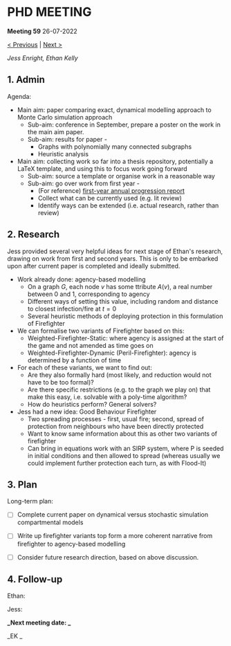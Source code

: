# PHD MEETING

__Meeting 59__
26-07-2022

[< Previous](../07/21-07-22.md) | [Next >]()

_Jess Enright,_
_Ethan Kelly_


## 1. Admin

Agenda:
- Main aim: paper comparing exact, dynamical modelling approach to Monte Carlo simulation approach
	- Sub-aim: conference in September, prepare a poster on the work in the main aim paper.
	- Sub-aim: results for paper -
		- Graphs with polynomially many connected subgraphs
		- Heuristic analysis
- Main aim: collecting work so far into a thesis repository, potentially a LaTeX template, and using this to focus work going forward
	- Sub-aim: source a template or organise work in a reasonable way
	- Sub-aim: go over work from first year -
		- (For reference) [first-year annual progression report](https://github.com/ethankelly/AnnualProgressionReview/blob/main/EthanKellyProgressReport.pdf)
		- Collect what can be currently used (e.g. lit review)
		- Identify ways can be extended (i.e. actual research, rather than review)


## 2. Research

Jess provided several very helpful ideas for next stage of Ethan's research, drawing on work from first and second years. This is only to be embarked upon after current paper is completed and ideally submitted.

- Work already done: agency-based modelling	
	- On a graph $G$, each node $v$ has some ttribute $A(v)$, a real number between 0 and 1, corresponding to agency
	- Different ways of setting this value, including random and distance to closest infection/fire at $t=0$
	- Several heuristic methods of deploying protection in this formulation of Firefighter
- We can formalise two variants of Firefighter based on this:
	- Weighted-Firefighter-Static: where agency is assigned at the start of the game and not amended as time goes on
	- Weighted-Firefighter-Dynamic (Peril-Firefighter): agency is determined by a function of time
- For each of these variants, we want to find out:
	- Are they also formally hard (most likely, and reduction would not have to be too formal)?
	- Are there specific restrictions (e.g. to the graph we play on) that make this easy, i.e. solvable with a poly-time algorithm?
	- How do heuristics perform? General solvers?
- Jess had a new idea: Good Behaviour Firefighter
	- Two spreading processes - first, usual fire; second, spread of protection from neighbours who have been directly protected
	- Want to know same information about this as other two variants of firefighter
	- Can bring in equations work with an SIRP system, where P is seeded in initial conditions and then allowed to spread (whereas usually we could implement further protection each turn, as with Flood-It)




## 3. Plan

Long-term plan:
- [ ] Complete current paper on dynamical versus stochastic simulation compartmental models
- [ ] Write up firefighter variants top form a more coherent narrative from firefighter to agency-based modelling
- [ ] Consider future research direction, based on above discussion.



## 4. Follow-up

Ethan:

Jess:


**_Next meeting date: _**



_EK _

